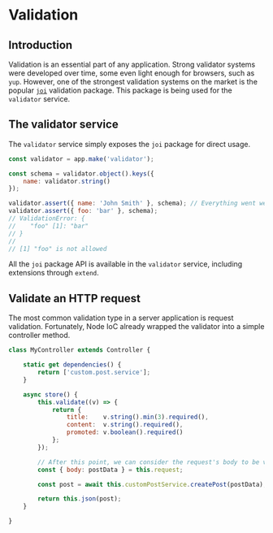 # Validation

## Introduction

Validation is an essential part of any application.
Strong validator systems were developed over time, some even light enough for browsers, such as `yup`.
However, one of the strongest validation systems on the market is the popular [`joi`](https://joi.dev/) validation package.
This package is being used for the `validator` service.



## The validator service

The `validator` service simply exposes the `joi` package for direct usage.

```javascript
const validator = app.make('validator');

const schema = validator.object().keys({
    name: validator.string()
});

validator.assert({ name: 'John Smith' }, schema); // Everything went well!
validator.assert({ foo: 'bar' }, schema);
// ValidationError: {
//    "foo" [1]: "bar"
// }
//  
// [1] "foo" is not allowed
```

All the `joi` package API is available in the `validator` service, including extensions through `extend`.



## Validate an HTTP request

The most common validation type in a server application is request validation.
Fortunately, Node IoC already wrapped the validator into a simple controller method.

```javascript
class MyController extends Controller {

    static get dependencies() {
        return ['custom.post.service'];
    }

    async store() {
        this.validate((v) => {
        	return {
        	    title:    v.string().min(3).required(),
                content:  v.string().required(),
                promoted: v.boolean().required()
            };
        });

        // After this point, we can consider the request's body to be valid.
        const { body: postData } = this.request;

        const post = await this.customPostService.createPost(postData);

        return this.json(post);
    }

}
```
